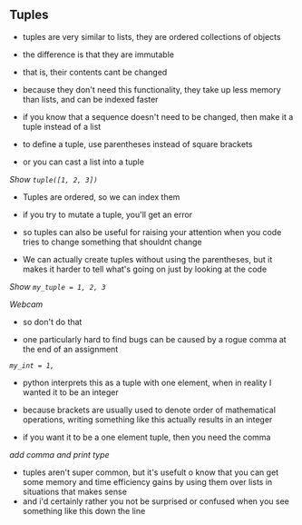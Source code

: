 ## Tuples

<!-- MOTIVATION -->

- tuples are very similar to lists, they are ordered collections of objects
- the difference is that they are immutable
- that is, their contents cant be changed
- because they don't need this functionality, they take up less memory than lists, and can be indexed faster

- if you know that a sequence doesn't need to be changed, then make it a tuple instead of a list

- to define a tuple, use parentheses instead of square brackets

- or you can cast a list into a tuple

_Show `tuple([1, 2, 3])`_

- Tuples are ordered, so we can index them

- if you try to mutate a tuple, you'll get an error

- so tuples can also be useful for raising your attention when you code tries to change something that shouldnt change

- We can actually create tuples without using the parentheses, but it makes it harder to tell what's going on just by looking at the code

_Show `my_tuple = 1, 2, 3`_

_Webcam_

- so don't do that

- one particularly hard to find bugs can be caused by a rogue comma at the end of an assignment

_`my_int = 1,`_

- python interprets this as a tuple with one element, when in reality I wanted it to be an integer

- because brackets are usually used to denote order of mathematical operations, writing something like this actually results in an integer
- if you want it to be a one element tuple, then you need the comma

_add comma and print type_

- tuples aren't super common, but it's usefult o know that you can get some memory and time efficiency gains by using them over lists in situations that makes sense
- and i'd certainly rather you not be surprised or confused when you see something like this down the line
